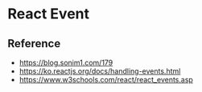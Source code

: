 # React Event

## Reference
* <https://blog.sonim1.com/179>
* <https://ko.reactjs.org/docs/handling-events.html>
* <https://www.w3schools.com/react/react_events.asp>